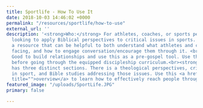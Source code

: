 ```yaml
---
title: Sportlife - How To Use It
date: 2018-10-03 14:46:02 +0000
permalink: "/resources/sportlife/how-to-use"
external_url: ''
description: '<strong>Who:</strong> For athletes, coaches, or sports performance professionals
  looking to apply Biblical perspectives to critical issues in sports. SportLife is
  a resource that can be helpful to both understand what athletes and coaches are
  facing, and how to engage conversation/encourage them through it. <br><strong>When:</strong>
  Good to build relationships and use this as a pre-gospel tool. Use this resource
  before going through the equipped discipleship curriculum.<br><strong>How: </strong>SportLife
  has three distinct sections. There is a theological perspectives, critical issues
  in sport, and Bible studies addressing those issues. Use this <a href="/uploads/sportlife-overview.pdf"
  title="">overview</a> to learn how to effectively reach people through SportLife!'
featured_image: "/uploads/SportLife.JPG"
primary: false

---
```

